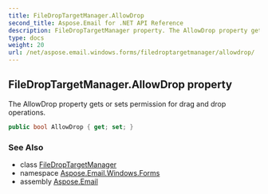 ```yaml
---
title: FileDropTargetManager.AllowDrop
second_title: Aspose.Email for .NET API Reference
description: FileDropTargetManager property. The AllowDrop property gets or sets permission for drag and drop operations
type: docs
weight: 20
url: /net/aspose.email.windows.forms/filedroptargetmanager/allowdrop/
---
```

## FileDropTargetManager.AllowDrop property

The AllowDrop property gets or sets permission for drag and drop operations.

```csharp
public bool AllowDrop { get; set; }
```

### See Also

* class [FileDropTargetManager](../)
* namespace [Aspose.Email.Windows.Forms](../../filedroptargetmanager/)
* assembly [Aspose.Email](../../../)


